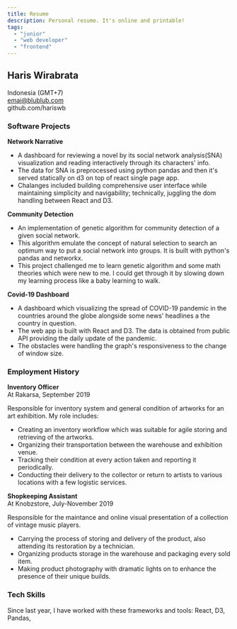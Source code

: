 ```yaml
---
title: Resume
description: Personal resume. It's online and printable!
tags:
  - "junior"
  - "web developer"
  - "frontend"
---
```

<!-- Personal Details/ Contact -->
## Haris Wirabrata  

Indonesia (GMT+7)  
emai@blublub.com  
github.com/hariswb 


<!-- Software Projects -->
### Software Projects

**Network Narrative**
- A dashboard for reviewing a novel by its social network analysis(SNA) visualization and reading interactively through its characters' info.
- The data for SNA is preprocessed using python pandas and then it's served statically on d3 on top of react single page app.
- Chalanges included building comprehensive user interface while maintaining simplicity and navigability; technically, juggling the dom handling between React and D3.

**Community Detection** 
- An implementation of genetic algorithm for community detection of a given social network.
- This algorithm emulate the concept of natural selection to search an optimum way to put a social network into groups. It is built with python's pandas and networkx.
- This project challenged me to learn genetic algorithm and some math theories which were new to me. I could get through it by slowing down my learning process like a baby learning to walk.

**Covid-19 Dashboard**
- A dashboard which visualizing the spread of COVID-19 pandemic in the countries around the globe alongside some news' headlines a the country in question.  
- The web app is built with React and D3. The data is obtained from public API providing the daily update of the pandemic.
- The obstacles were handling the graph's responsiveness to the change of window size.

### Employment History

**Inventory Officer**  
At Rakarsa, September 2019

Responsible for inventory system and general condition of artworks for an art exhibition. My role includes:
- Creating an inventory workflow which was suitable for agile storing and retrieving of the artworks.  
- Organizing their transportation between the warehouse and exhibition venue. 
- Tracking their condition at every action taken and reporting it periodically. 
- Conducting their delivery to the collector or return to artists to various locations with a few logistic services.

**Shopkeeping Assistant**  
At Knobzstore, July-November 2019

Responsible for the maintance and online visual presentation of a collection of vintage music players.
- Carrying the process of storing and delivery of the product, also attending its restoration by a technician.
- Organizing products storage in the warehouse and packaging every sold item.
- Making product photography with dramatic lights on to enhance the presence of their unique builds.

### Tech Skills
Since last year, I have worked with these frameworks and tools: React, D3, Pandas, 
### 